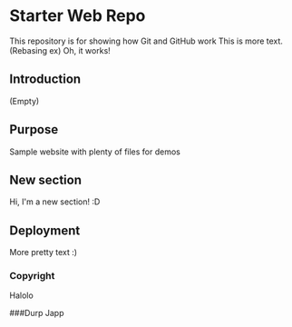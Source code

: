 # Starter Web Repo

This repository is for showing how Git and GitHub work
This is more text. (Rebasing ex)
Oh, it works!

## Introduction
(Empty)

## Purpose

Sample website with plenty of files for demos

## New section
Hi, I'm a new section! :D

## Deployment
More pretty text :)

### Copyright
Halolo

###Durp
Japp